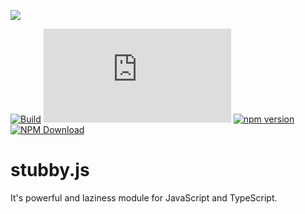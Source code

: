 ![](images/stubby.png)

[![Build](https://github.com/NotRealArif/stubby.js/actions/workflows/codeql-analysis.yml/badge.svg)](https://github.com/NotRealArif/printly.js/actions/workflows/codeql-analysis.yml)
[![Repo Dependents](https://badgen.net/github/dependents-repo/NotRealArif/stubby.js)](https://github.com/NotRealArif/printly.js/network/dependents)
[![npm version](https://img.shields.io/npm/v/stubby.js.svg)](https://www.npmjs.com/package/stubby.js)
[![NPM Download](https://img.shields.io/npm/dm/stubby.js.svg?style=flat)](https://www.npmjs.com/package/stubby.js)

# stubby.js
It's powerful and laziness module for JavaScript and TypeScript.